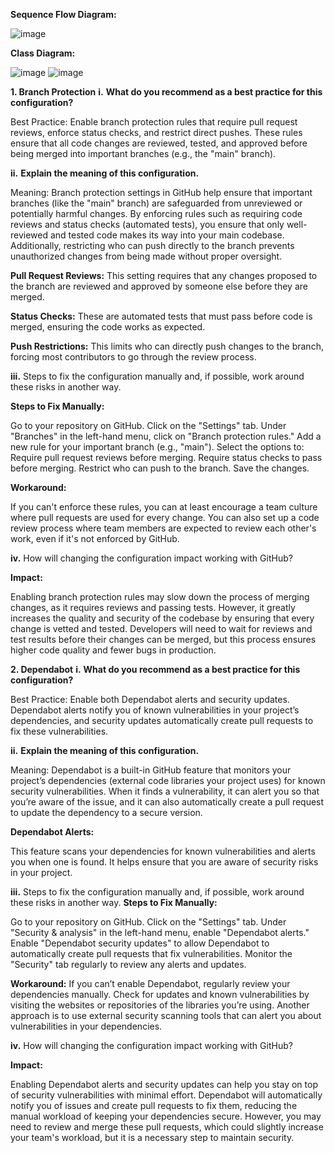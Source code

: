 




**Sequence Flow Diagram:**

![image](https://github.com/user-attachments/assets/cca35cb5-ac39-448d-8ef2-69dd943319a2)


**Class Diagram:**

![image](https://github.com/user-attachments/assets/df207b42-019e-4b6e-9bec-e8af87ca7c83)
![image](https://github.com/user-attachments/assets/2a7d24ff-5343-4643-b4e8-b83f54ab2b30)



**1. Branch Protection**
**i.** **What do you recommend as a best practice for this configuration?**

Best Practice: Enable branch protection rules that require pull request reviews, enforce status checks, and restrict direct pushes. These rules ensure that all code changes are reviewed, tested, and approved before being merged into important branches (e.g., the "main" branch).

**ii.** **Explain the meaning of this configuration.**

Meaning: Branch protection settings in GitHub help ensure that important branches (like the "main" branch) are safeguarded from unreviewed or potentially harmful changes. By enforcing rules such as requiring code reviews and status checks (automated tests), you ensure that only well-reviewed and tested code makes its way into your main codebase. Additionally, restricting who can push directly to the branch prevents unauthorized changes from being made without proper oversight.

**Pull Request Reviews:** 
This setting requires that any changes proposed to the branch are reviewed and approved by someone else before they are merged.

**Status Checks:** 
These are automated tests that must pass before code is merged, ensuring the code works as expected.

**Push Restrictions:**
This limits who can directly push changes to the branch, forcing most contributors to go through the review process.

**iii.** Steps to fix the configuration manually and, if possible, work around these risks in another way.

**Steps to Fix Manually:**

Go to your repository on GitHub.
Click on the "Settings" tab.
Under "Branches" in the left-hand menu, click on "Branch protection rules."
Add a new rule for your important branch (e.g., "main").
Select the options to:
Require pull request reviews before merging.
Require status checks to pass before merging.
Restrict who can push to the branch.
Save the changes.

**Workaround:**

If you can't enforce these rules, you can at least encourage a team culture where pull requests are used for every change. You can also set up a code review process where team members are expected to review each other's work, even if it's not enforced by GitHub.

**iv.** How will changing the configuration impact working with GitHub?

**Impact:**

Enabling branch protection rules may slow down the process of merging changes, as it requires reviews and passing tests. However, it greatly increases the quality and security of the codebase by ensuring that every change is vetted and tested. Developers will need to wait for reviews and test results before their changes can be merged, but this process ensures higher code quality and fewer bugs in production.



**2. Dependabot**
**i.** **What do you recommend as a best practice for this configuration?**

Best Practice: Enable both Dependabot alerts and security updates. Dependabot alerts notify you of known vulnerabilities in your project’s dependencies, and security updates automatically create pull requests to fix these vulnerabilities.

**ii.** **Explain the meaning of this configuration.**

Meaning: Dependabot is a built-in GitHub feature that monitors your project’s dependencies (external code libraries your project uses) for known security vulnerabilities. When it finds a vulnerability, it can alert you so that you’re aware of the issue, and it can also automatically create a pull request to update the dependency to a secure version.

**Dependabot Alerts:**

This feature scans your dependencies for known vulnerabilities and alerts you when one is found. It helps ensure that you are aware of security risks in your project.


**iii.** Steps to fix the configuration manually and, if possible, work around these risks in another way.
**Steps to Fix Manually:**

Go to your repository on GitHub.
Click on the "Settings" tab.
Under "Security & analysis" in the left-hand menu, enable "Dependabot alerts."
Enable "Dependabot security updates" to allow Dependabot to automatically create pull requests that fix vulnerabilities.
Monitor the "Security" tab regularly to review any alerts and updates.

**Workaround:** 
If you can’t enable Dependabot, regularly review your dependencies manually. Check for updates and known vulnerabilities by visiting the websites or repositories of the libraries you’re using. Another approach is to use external security scanning tools that can alert you about vulnerabilities in your dependencies.


**iv.** How will changing the configuration impact working with GitHub?

**Impact:** 

Enabling Dependabot alerts and security updates can help you stay on top of security vulnerabilities with minimal effort. Dependabot will automatically notify you of issues and create pull requests to fix them, reducing the manual workload of keeping your dependencies secure. However, you may need to review and merge these pull requests, which could slightly increase your team's workload, but it is a necessary step to maintain security.
